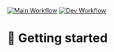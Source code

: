[![Main Workflow](https://github.com/mstack-dev/multi-ui/actions/workflows/main.yml/badge.svg?branch=main)](https://github.com/mstack-dev/multi-ui/actions/workflows/main.yml)
[![Dev Workflow](https://github.com/mstack-dev/multi-ui/actions/workflows/dev.yml/badge.svg?branch=dev)](https://github.com/mstack-dev/multi-ui/actions/workflows/dev.yml)

# 🚀 Getting started
